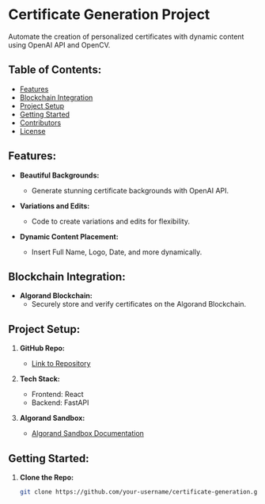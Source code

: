 # Certificate Generation Project

Automate the creation of personalized certificates with dynamic content using OpenAI API and OpenCV.

## Table of Contents:

- [Features](#features)
- [Blockchain Integration](#blockchain-integration)
- [Project Setup](#project-setup)
- [Getting Started](#getting-started)
- [Contributors](#contributors)
- [License](#license)

## Features:

- **Beautiful Backgrounds:**
  - Generate stunning certificate backgrounds with OpenAI API.
  
- **Variations and Edits:**
  - Code to create variations and edits for flexibility.

- **Dynamic Content Placement:**
  - Insert Full Name, Logo, Date, and more dynamically.

## Blockchain Integration:

- **Algorand Blockchain:**
  - Securely store and verify certificates on the Algorand Blockchain.

## Project Setup:

1. **GitHub Repo:**
   - [Link to Repository](#)

2. **Tech Stack:**
   - Frontend: React
   - Backend: FastAPI

3. **Algorand Sandbox:**
   - [Algorand Sandbox Documentation](https://developer.algorand.org/docs/features/sandbox/)

## Getting Started:

1. **Clone the Repo:**
   ```bash
   git clone https://github.com/your-username/certificate-generation.git


